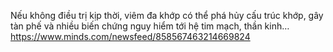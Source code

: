 Nếu không điều trị kịp thời, viêm đa khớp có thể phá hủy cấu trúc khớp, gây tàn phế và nhiều biến chứng nguy hiểm tới hệ tim mạch, thần kinh…
https://www.minds.com/newsfeed/858567463214669824
